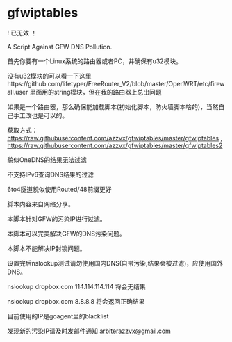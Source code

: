 gfwiptables
===========
! 已无效 ！



A Script Against GFW DNS Pollution.

首先你要有一个Linux系统的路由器或者PC，并确保有u32模块。

没有u32模块的可以看一下这里https://github.com/lifetyper/FreeRouter_V2/blob/master/OpenWRT/etc/firewall.user
里面用的string模块，但在我的路由器上总出问题

如果是一个路由器，那么确保能加载脚本(初始化脚本，防火墙脚本啥的)，当然自己手工改也是可以的。

获取方式：https://raw.githubusercontent.com/azzvx/gfwiptables/master/gfwiptables ,  https://raw.githubusercontent.com/azzvx/gfwiptables/master/gfwiptables2

貌似OneDNS的结果无法过滤

不支持IPv6查询DNS结果的过滤

6to4隧道貌似使用Routed/48前缀更好

脚本内容来自网络分享。

本脚本针对GFW的污染IP进行过滤。

本脚本可以完美解决GFW的DNS污染问题。

本脚本不能解决IP封锁问题。

设置完后nslookup测试请勿使用国内DNS(自带污染,结果会被过滤)，应使用国外DNS。

nslookup dropbox.com 114.114.114.114 将会无结果

nslookup dropbox.com 8.8.8.8 将会返回正确结果

目前使用的IP是goagent里的blacklist

发现新的污染IP请及时发邮件通知 arbiterazzvx@gmail.com
